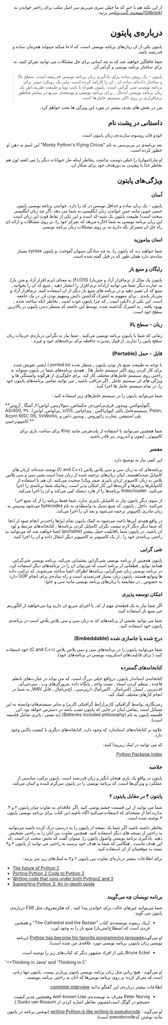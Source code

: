 <div dir=rtl>

از این نکته هم با خبر که ما خیلی سری می‌ریم سر اصل متلب برای راحتر خواندن به ([Gitbook](https://www.gitbook.com/read/book/elyas/a-byte-of-python-parsi))[نسخه‌ی گیت‌بوک](https://www.gitbook.com/read/book/elyas/a-byte-of-python-parsi)سر بزنید.

#  درباره‌ی پایتون
پایتون یکی از ان زبان‌های برنامه نویسی است، که ادعا میکند میتواند همزمان ساده و قدرتمند باشد.

شما غافلگیر خواهید شد که به چه اسانی برای حل مشکلات می توانید تمرکز کنید، نه برای ساختار برنامه نویسی و گرامر آن.

> پایتون - یک روش ساده برای یادگیری زبان برنامه نویسی قدرتمند است. سطح بالا و ساختار داده‌ای ساده ان , ان را کارامد کرده است. ولی یک رویکرد موثر برای برنامه نویسی شی گرایی است. پایتون همراه با تایپ پویا و طبیعت ظریف‌اش یک زبان برنامه نویسی ایده‌ال , برای برنامه نویسی و توسعه‌ی سریع  در بیشتر  مناطق نرم‌افزاری بر روی اکثر سیستم عامل‌ها است.

من در بخش های بعدی بیشتر در مورد این ویژگی ها بحث خواهم کرد.


##  داستانی در پشت نام

خَودو فان روسوم  سازنده‌ی زبان پایتون است. 

بعد برنامه‌ی در بی‌بی‌سی  به نام "Monty Python's Flying Circus" این اسم به ذهن او خطور کرده‌ است.

او مار(حیوان) را خیلی دوست نداشت ,بخاطر اینکه مار حیوانات دیگر را می کشد اون هم بخاطر غذا با پیچیدن به دورهدف خود برای شکار ان.

##  ویژگی‌های پایتون

### آسان

پایتون - یک زبان ساده و حداقل نویسی در کد را دارد. خواندن برنامه نویسی پایتون حسی خوبی مانند حس خواندن زبان انگلیسی به شما می دهد ،اگر چه زبان انگلیسی سخت است! طبیعت پایتون یک شبه-کد است و این یکی از نقاط قوت این زبان است. این زبان برنامه نویسی به شما اجازه می‌هد که تمرکز خود را، بر روی مشکلات و ارائه ای راه‌ حل ان متمرکز نگه دارید،نه بر روی مشکلات زبان برنامه نویسی.

### اسان بیاموزید

شما خواهید دید که پایتون را، به چه سادگی میتوان آموخت، و پایتون syntax بسیار ساده‌ی دارد همان طور که در قبل گفته شده است.

### رایگان و منبع باز

پایتون یک مثال از نرم‌افزار آزاد و متن‌باز) FLOSS) به معنای (نرم افزار آزاد و متن باز).  به عبارت دیگر شما می توانید ازادانه نرم افزار را انتشار دهید , منبع کد ان را بخوانید , منبع کد ان تغییر دهید  و در برنامه های منبع باز دیگر از ان استفاده کنید. نرم‌افزار آزاد و متن‌باز پایه‌ی , برای مفهوم به اشترک گذاشتن دانش وسهیم بودن ان, در یک جامعه است. این یکی از دلایلی است , که چرا پایتون خوب است , بخاطر انکه ساخته شده , بهبود یافته , به اشترک گذاشته شده ,توسط این جامعه که منتظر دیدن پایتون در بالاترین سطح خود است.

### زبان - سطح بالا

زمانی که شما با پایتون برنامه نویسی می‌کنید , شما نیاز به نگرانی درباره‌ی جزیئات زبان سطح پایین را ندارید, از قبیل ,مدیرت حافظه برای برنامه‌های خود و غیره .

### قابل - حمل (Portable)

با توجه به طبیعت منبع باز بودن  پایتون , منتقل شده (ported to ) (یعنی تعویض شده برای کار کردن روی اکثر سیستم عامل ها) . همه‌ی برنامه‌های شما در پایتون میتواند به راحتی روی سیستم عامل‌های مختلف کار کند. برای جلوگیری از هرگونه  وابستگی ها و ویژگی های ان سیستم عامل , اگر مراقب باشید   , می توانید تمامی برنامه‌های پایتون خود را, در تمام سیستم عامل ها اجرا کنید.

شما می‌توانید پایتون را در سیستم عامل‌های زیر استفاده کنید :
<div dir=ltr>

**گنولینوکس, ویندوز, فری‌بی‌اس‌دی, مکینتاش, سولاریس, اواس/۲, آمیگا ,  آروس, AS/400, بی‌اواس, اواس/ ۳۹۰, z/OS, سیستم‌عامل پالم, کیواِن‌اکس , وی‌ام‌اس, Psion, Acorn RISC OS, VxWorks, پلی استیشن ,شارپ زائوروس , ویندوز داس و کامپیوترجیبی
**
<div dir=rtl>

شما همچنین می‌توانید با استفاده از پلت‌فرمی مانند Kivy برای ساخت بازی برای کامپیوتر , ایفون و اندروید, نیز قادر باشید.

### مفسر

این کمی نیاز به توضیح دارد.

برنامه‌های که به زبان سی و سی پلاس پلاس (++C and C) نوشته شده‌اند (زبان های کامپایل شده)هستند, اینان زبان‌های ترجمه شده از زبان مبدا است یعنی سی و سی پلاس پلاس به زبان کامپیوتر (زبان باینری صفر ویک) صحبت می‌کنند. ان هم با استفاده از کامپایلرها پرچم‌ها و گزینه‌ها این کار امکان پذیر است. زمانیکه شما برنامه‌ی را اجرا می‌کنید. linker/loader برنامه‌ها را از هارد دیسک کپی می‌کند و ان را اجرا می‌کند.

از سوی دیگر پایتون نیاز به کامپایلر باینری ندارد. شما فقط برنامه را از کد منبع اجرا می‌کنید. داخل , پایتون, کد منبع تبدیل به واسطه‌ی به نام  bytecodes می‌شود وسپس به زبان مادری کامپیوتر ترجمه می‌شود و بعد ان را اجرا می‌کند.

در واقع همه‌ی این‌‌ها باعث می‌شود به کمک پایتون تمام این‌ّها راحت‌تر انجام شود.از انجا که شما دیگر دیگر لازم نیست نگران کامپایل کردن برنامه‌ها , کتابخانه‌های مرتبط و لود ان باشید. در پایتون شما باقابلیت حمل بیشتر (portable) اشنا خواهید شد که می‌توانید به راحتی برنامه‌ی خود را , از یک کامپیوتر به کامپیوتر دیگر انتقال داده و ان را اجرا کنید.

### شی گرایی

پایتون همچنین از برنامه‌ نویسی شی‌گرایی پشتیبانی می‌کند. برنامه نویسی شی‌گرایی همانند توابع , قطعاتی از برنامه است که می‌توان ان را در برنامه‌های دیگر استفاده کرد.  در برنامه نویسی زبان شی‌گرایی برنامه‌ها اطراف اشیا ساخته می‌شوند, که ترکیب داده ها وتوابع هستند. پایتون زبان بسیار قدرتمندی است و راه ساده‌ی برای انجام OOP دارد به خصوص , در مقایسه با زبان‌های برنامه نویسی مانند سی و جاوا.

### امکان توسعه پذیری

اگر شما نیاز به یک قطعه‌ی مهم از کد, یا اجرای سریع ان دارید ویا می‌خواهید از الگوریتم غیر منبع باز استفاده کنید.

شما می توانید بخشی از برنامه‌های که به زبان سی و سی پلاس پلاس است در برنامه‌ی پایتون خود استفاده کنید.


### درج شده یا جاسازی شده (Embeddable)

شما می‌توانید پایتون را در برنامه‌های سی و سی پلاس پلاس (++C and C) خود استفاده کنید ( برای قابلیت‌های اسکریپت نویسی در برنامه‌های خود).

### کتابخانه‌های گسترده

کتابخانه‌ی استاندار پایتون, درواقع خیلی بزرگ است. که می تواند در عبارت‌های بانظم قاعده , منظم کردن اسناد , تست واحد , پایگاه داده ,مرورگرهای وب , سی‌جی‌آی, اف‌تی‌پی , ایمیل, اکس‌ام‌ال , اکس‌ام‌ال-ارپی‌سی , اچ‌تی‌ام‌ال , فایل WAV,  به شما در انجام کارهای مختلف کمک کند.

رمزنگاری ,واسط گرافیکی کاربر(رابط گرافیکی کاربر) و سایر سیستم‌های-وابسته به این مسائل است ,تمامی اینان در جایی که پایتون نصب باشد در دسترس خواهد بود. این فلسفه پایتون به نام (Batteries Included philosophy) (به معنی : باتری شامل فلسفه است).

علاوه بر کتابخانه‌های استاندارد که وجود دارد, کتابخانه‌های دیگری با کیفیت بالایی وجود دارد.

که می توانید در لینک زیرپیدا کنید: 

[Python Package Index](http://pypi.python.org/pypi)
 

### خلاصه

پایتون در واقع یک بازی هیجان انگیز و زبان قدرتمند است. پایتون ترکیب مناسبی از عملکرد و ویژگی‌ها است, که برنامه نویسی را در پایتون  سرگرم کننده و اسان می‌کند.

### پایتون ۳ در مقابل پایتون ۲

شما می توانید از این قسمت چشم پوشی کنید ,اگر علاقه‌ای به تفاوت میان پایتون ۲ و ۳ ندارید.اما از نسخه‌ای که استفاده می‌کنید اگاه باشید.این کتاب برای برنامه نویسی پایتون ۳ نوشته شده است.

بخاطر داشته باشید اگر شما یک نسخه از پایتون را به درستی درک کرده باشید می‌توانید به راحتی از نسخه های دیگر استفاده کنید. همچنین تفاوت بین انان را به راحتی تشخیص دهید. یادگیری برنامه نویسی واصول پایتون را, میتوان گفت که بخش سخت ان است ,که این هدف ماست , هنگامی که شما به هدف خود برسید  به راحتی می توانید از پایتون ۲ و۳ بسته به موقعیتان از ان استفاده کنید.


برای اطلاعات بیشتر درباره‌ای تفاوت بین پایتون ۲ و۳ به لینک‌های زیر سر بزنید:


<div dir=ltr>

- [The future of Python 2](http://lwn.net/Articles/547191/)
- [Porting Python 2 Code to Python 3](https://docs.python.org/3/howto/pyporting.html)
- [Writing code that runs under both Python2 and 3](https://wiki.python.org/moin/PortingToPy3k/BilingualQuickRef)
- [Supporting Python 3: An in-depth guide](http://python3porting.com)



<div dir=rtl>

### برنامه نویسان چه می‌گویند

شما می‌توانید چیز‌های جالب برای خواندن پیدا کنید , که هکرمعروف مثل ESR درباره‌ی پایتون می گوید:

- اریک ریموند نویسنده‌ی کتاب "The Cathedral and the Bazaar" و همچنین فردی است که اصطلاح(متن‌باز) منبع باز را به وجود اورد.

او می‌گوید[Python has become his favorite programming language](http://www.python.org/about/success/esr/) (برنامه نویسی زبان پایتون, برنامه نویسی مورد علاقه‌ی من شده است).

- Bruce Eckel  یکی از افراد مشهور دیگر که کتاب‌های زیر را نوشته است.
<div dir=ltr>


 '++Thinking in Java' and 'Thinking in C' 

<div dir=rtl>

او می‌گوید : هیچ زبانی مثل زبان برنامه نویسی پایتون پربارتر نیست. پایتون تنها زبانی است که تمرکز کرده بر روی  برنامه نویس‌ها که انان به راحتی برنامه بنویسند.

اطلاعات بیشتر درباره‌ی این گفتگو بدانید [complete interview](http://www.artima.com/intv/aboutme.html)


- Peter Norvig معرف به نویسنده‌ی  well-known Lisp وهمچنین مدیر کیفیت جستجو در گوگل است(ممنون بخاطر اشاره کردن از Guido van Rossum ).

او می‌گوید :   [writing Python is like writing in pseudocode](https://news.ycombinator.com/item?id=1803815) (نوشتن برنامه در پایتون مانند نوشتن کدpseudocode است).

